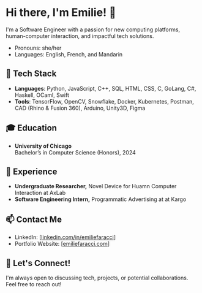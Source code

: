 # Hi there, I'm Emilie! 👋
I'm a Software Engineer with a passion for new computing platforms, human-computer interaction, and impactful tech solutions. 
- Pronouns: she/her
- Languages: English, French, and Mandarin

## 🔧 Tech Stack
- **Languages**: Python, JavaScript, C++, SQL, HTML, CSS, C, GoLang, C#, Haskell, OCaml, Swift
- **Tools**: TensorFlow, OpenCV, Snowflake, Docker, Kubernetes, Postman, CAD (Rhino & Fusion 360), Arduino, Unity3D, Figma

## 🎓 Education
- **University of Chicago**  
  Bachelor’s in Computer Science (Honors), 2024

## 💼 Experience
- **Undergraduate Researcher,** Novel Device for Huamn Computer Interaction at AxLab
- **Software Engineering Intern,** Programmatic Advertising at at Kargo

## 📫 Contact Me
- LinkedIn: [[linkedin.com/in/emiliefaracci](https://www.linkedin.com/in/emilie-faracci/)]
- Portfolio Website: [[emiliefaracci.com](https://www.emiliefaracci.com/)]

## 👋 Let's Connect!
I'm always open to discussing tech, projects, or potential collaborations. Feel free to reach out!

<!--
- 🔭 I’m currently working on ...
- 🌱 I’m currently learning ...
- 👯 I’m looking to collaborate on ...
-->

